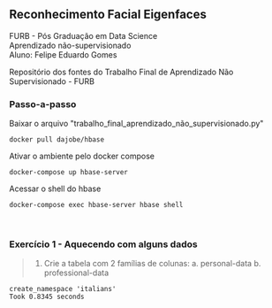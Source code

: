 ## Reconhecimento Facial Eigenfaces 

FURB - Pós Graduação em Data Science<br/>
Aprendizado não-supervisionado<br/>
Aluno: Felipe Eduardo Gomes

Repositório dos fontes do Trabalho Final de Aprendizado Não Supervisionado - FURB

### Passo-a-passo
Baixar o arquivo "trabalho_final_aprendizado_não_supervisionado.py"
```
docker pull dajobe/hbase
```
Ativar o ambiente pelo docker compose
```
docker-compose up hbase-server
```
Acessar o shell do hbase
```
docker-compose exec hbase-server hbase shell
```
<br/>

### Exercício 1 - Aquecendo com alguns dados

> 1. Crie a tabela com 2 famílias de colunas:
a. personal-data
b. professional-data

```
create_namespace 'italians'
Took 0.8345 seconds
```

